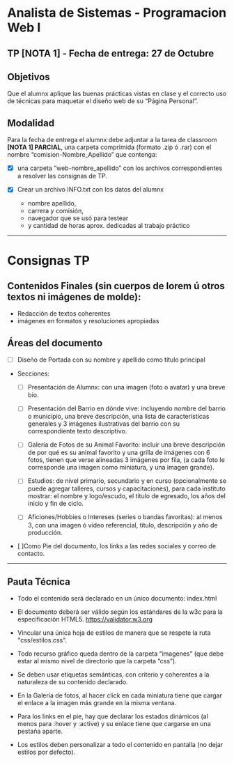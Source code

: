 # Analista de Sistemas - Programacion Web I
## TP [NOTA 1] - Fecha de entrega: 27 de Octubre

## Objetivos

Que el alumnx aplique las buenas prácticas vistas en clase y el correcto uso de técnicas para maquetar el diseño web de su “Página Personal”.

## Modalidad

Para la fecha de entrega el alumnx debe adjuntar a la tarea de classroom **[NOTA 1] PARCIAL**, una carpeta comprimida (formato .zip ó .rar) con el nombre “comision-Nombre_Apellido” que contenga:

  -  [x] una carpeta “web-nombre_apellido” con los archivos correspondientes a resolver las consignas de TP.

  - [x] Crear un archivo INFO.txt con los datos del alumnx
    + nombre apellido,
    + carrera y comisión,
    + navegador que se usó para testear
    + y cantidad de horas aprox. dedicadas al trabajo práctico

---

#  Consignas TP

## Contenidos Finales (sin cuerpos de lorem ú otros textos ni imágenes de molde):

  * Redacción de textos coherentes
  * imágenes en formatos y resoluciones apropiadas

## Áreas del  documento

  - [ ] Diseño de Portada con su nombre y apellido como título principal
  - Secciones:
    + [ ] Presentación de Alumnx: con una imagen (foto o avatar) y una breve bio.

    + [ ] Presentación del Barrio en dónde vive: incluyendo nombre del barrio o municipio, una breve descripción, una lista de características generales y 3 imágenes ilustrativas del barrio con su correspondiente texto descriptivo.

    + [ ] Galería de Fotos de su Animal Favorito: incluir una breve descripción de por qué es su animal favorito y una grilla de imágenes con 6 fotos, tienen que verse alineadas 3 imágenes por fila, (a cada foto le corresponde una imagen como miniatura, y una imagen grande).

    + [ ] Estudios: de nivel primario, secundario y en curso (opcionalmente se puede agregar talleres, cursos y capacitaciones), para cada instituto mostrar: el nombre y logo/escudo, el título de egresado, los años del inicio y fin de ciclo.

    + [ ] Aficiones/Hobbies o Intereses (series o bandas favoritas): al menos 3, con una imagen ó video referencial, título, descripción y año de producción.

  - [ ]Como Pie del documento, los links a las redes sociales y correo de contacto.

---

## Pauta Técnica

  * Todo el contenido será declarado en un único documento: index.html

  * El documento deberá ser válido según los estándares de la w3c para la especificación HTML5. https://validator.w3.org

  * Vincular una única hoja de estilos de manera que se respete la ruta "css/estilos.css".

  * Todo recurso gráfico queda dentro de la carpeta “imagenes” (que debe estar al mismo nivel de directorio que la carpeta “css”).

  * Se deben usar etiquetas semánticas, con criterio y coherentes a la naturaleza de su contenido declarado.

  * En la Galería de fotos, al hacer click en cada miniatura tiene que cargar el enlace a la imagen más grande en la misma ventana. 

  * Para los links en el pie, hay que declarar los estados dinámicos (al menos para :hover y :active) y su enlace tiene que cargarse en una pestaña aparte.

  * Los estilos deben personalizar a todo el contenido en pantalla (no dejar estilos por defecto).


